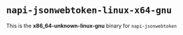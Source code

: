 # `napi-jsonwebtoken-linux-x64-gnu`

This is the **x86_64-unknown-linux-gnu** binary for `napi-jsonwebtoken`
